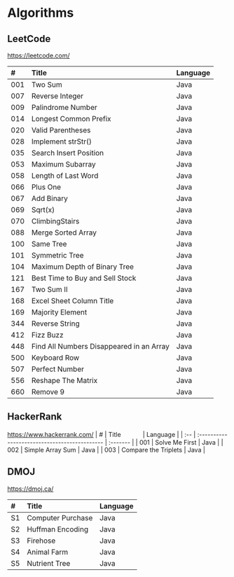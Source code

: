 # Algorithms

## LeetCode
https://leetcode.com/

| #   | Title                                  　　　  | Language |
| :-- | :-------------------------------------------- | :------- |
| 001 | Two Sum                                       | Java     |
| 007 | Reverse Integer                               | Java     |
| 009 | Palindrome Number                             | Java     |
| 014 | Longest Common Prefix                         | Java     |
| 020 | Valid Parentheses                             | Java     |
| 028 | Implement strStr()                            | Java     |
| 035 | Search Insert Position                        | Java     |
| 053 | Maximum Subarray                              | Java     |
| 058 | Length of Last Word                           | Java     |
| 066 | Plus One                                      | Java     |
| 067 | Add Binary                                    | Java     |
| 069 | Sqrt(x)                                       | Java     |
| 070 | ClimbingStairs                                | Java     |
| 088 | Merge Sorted Array                            | Java     |
| 100 | Same Tree                                     | Java     |
| 101 | Symmetric Tree                                | Java     |
| 104 | Maximum Depth of Binary Tree                  | Java     |
| 121 | Best Time to Buy and Sell Stock               | Java     |
| 167 | Two Sum II                                    | Java     |
| 168 | Excel Sheet Column Title                      | Java     |
| 169 | Majority Element                              | Java     |
| 344 | Reverse String                                | Java     |
| 412 | Fizz Buzz                                     | Java     |
| 448 | Find All Numbers Disappeared in an Array      | Java     |
| 500 | Keyboard Row                                  | Java     |
| 507 | Perfect Number                                | Java     |
| 556 | Reshape The Matrix                            | Java     |
| 660 | Remove 9                                      | Java     |


## HackerRank
https://www.hackerrank.com/
| #   | Title                                  　　　  | Language |
| :-- | :-------------------------------------------- | :------- |
| 001 | Solve Me First                                | Java     |
| 002 | Simple Array Sum                              | Java     |
| 003 | Compare the Triplets                          | Java     |



## DMOJ
https://dmoj.ca/

| #   | Title                                  　　　  | Language |
| :-- | :-------------------------------------------- | :------- |
| S1  | Computer Purchase                             | Java     |
| S2  | Huffman Encoding                              | Java     |
| S3  | Firehose                                      | Java     |
| S4  | Animal Farm                                   | Java     |
| S5  | Nutrient Tree                                 | Java     |
